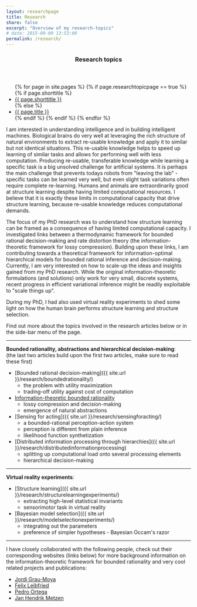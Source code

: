 ```yaml
---
layout: researchpage
title: Research
share: false
excerpt: "Overview of my research-topics"
# date: 2015-09-09 13:53:00
permalink: /research/
---
```


<section id="table-of-contents" class="toc">
  <header>
    <h3><i class="fa fa-fw fa-flask"></i> Research topics</h3>
  </header>
  <div id="drawer" markdown="0">
    <ul>
      {% for page in site.pages %}
        {% if page.researchtopicpage == true %}
          {% if page.shorttitle %}
            <li><a href="{{ site.url }}{{ page.url }}"><i class="fa fa-fw fa-caret-right"></i> {{ page.shorttitle }}</a></li>
          {% else %}
            <li><a href="{{ site.url }}{{ page.url }}"><i class="fa fa-fw fa-caret-right"></i> {{ page.title }}</a></li>
          {% endif %}
        {% endif %}
      {% endfor %}
    </ul>
  </div>
</section><!-- /#table-of-contents -->

I am interested in understanding intelligence and in building intelligent machines. Biological brains do very well at leveraging the rich structure of natural environments to extract re-usable knowledge and apply it to similar but not identical situations. This re-usable knowledge helps to speed up learning of similar tasks and allows for performing well with less computation. Producing re-usable, transferable knowledge while learning a specific task is a big unsolved challenge for artificial systems. It is perhaps the main challenge that prevents todays robots from "leaving the lab" - specific tasks can be learned very well, but even slight task variations often require complete re-learning. Humans and animals are extraordinarily good at structure learning despite having limited computational resources. I believe that it is exactly these limits in computational capacity that drive structure learning, because re-usable knowledge reduces computational demands.  

The focus of my PhD research was to understand how structure learning can be framed as a consequence of having limited computational capacity. I investigated links between a thermodynamic framework for bounded rational decision-making and rate distortion theory (the information-theoretic framework for lossy compression). Building upon these links, I am contributing towards a theoretical framework for information-optimal hierarchical models for bounded rational inference and decision-making. Currently, I am very interested on how to scale-up the ideas and insights gained from my PhD research. While the original information-theoretic formulations (and solutions) only work for very small, discrete systems, recent progress in efficient variational inference might be readily exploitable to "scale things up".  

During my PhD, I had also used virtual reality experiments to shed some light on how the human brain performs structure learning and structure selection. 

Find out more about the topics involved in the research articles below or in the side-bar menu of the page.

---

**Bounded rationality, abstractions and hierarchical decision-making**:  
(the last two articles build upon the first two articles, make sure to read these first)

* [Bounded rational decision-making]({{ site.url }}/research/boundedrationality/)
  *  the problem with utility maximization
  *  trading-off utility against cost of computation
* [Information-theoretic bounded rationality]({{site.url}}/research/naturalabstractions/)
  *  lossy compression and decision-making
  *  emergence of natural abstractions
* [Sensing for acting]({{ site.url }}/research/sensingforacting/)
  *  a bounded-rational perception-action system
  *  perception is different from plain inference
  *  likelihood function synthetization
* [Distributed information processing through hierarchies]({{ site.url }}/research/distributedinformationprocessing)
  *  splitting up computational load onto several processing elements
  *  hierarchical decision-making

---

**Virtual reality experiments**:

* [Structure learning]({{ site.url }}/research/structurelearningexperiments/)
  *  extracting high-level statistical invariants
  *  sensorimotor task in virtual reality
* [Bayesian model selection]({{ site.url }}/research/modelselectionexperiments/)
  *  integrating out the parameters
  *  preference of simpler hypotheses - Bayesian Occam's razor

---

I have closely collaborated with the following people, check out their corresponding websites (links below) for more background information on the information-theoretic framework for bounded rationality and very cool related projects and publications:

*  [Jordi Grau-Moya](http://graumoya.com/)
*  [Felix Leibfried](http://www.felixleibfried.com/)
*  [Pedro Ortega](http://www.adaptiveagents.org/)
*  [Jan Hendrik Metzen](https://jmetzen.github.io/)
